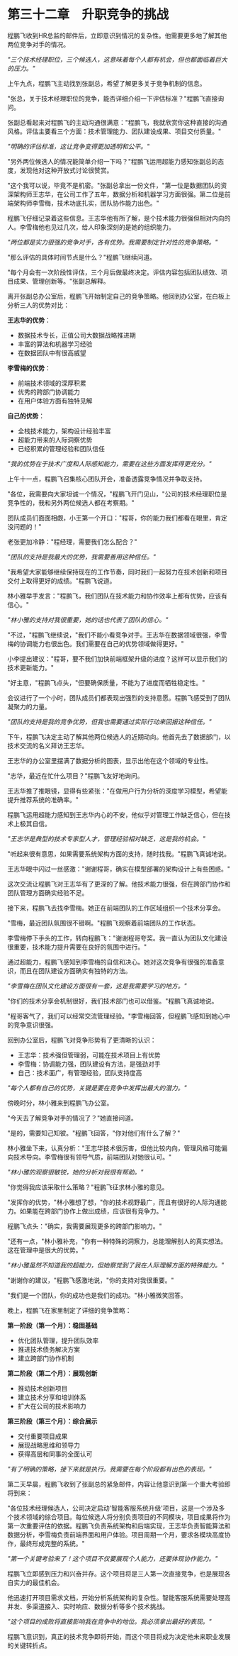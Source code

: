 # 第三十二章　升职竞争的挑战

程鹏飞收到HR总监的邮件后，立即意识到情况的复杂性。他需要更多地了解其他两位竞争对手的情况。

*"三个技术经理职位，三个候选人，这意味着每个人都有机会，但也都面临着巨大的压力。"*

上午九点，程鹏飞主动找到张副总，希望了解更多关于竞争机制的信息。

"张总，关于技术经理职位的竞争，能否详细介绍一下评估标准？"程鹏飞直接询问。

张副总看起来对程鹏飞的主动沟通很满意："程鹏飞，我就欣赏你这种直接的沟通风格。评估主要看三个方面：技术管理能力、团队建设成果、项目交付质量。"

*"明确的评估标准，这让竞争变得更加透明和公平。"*

"另外两位候选人的情况能简单介绍一下吗？"程鹏飞运用超能力感知张副总的态度，发现他对这种开放式讨论很赞赏。

"这个我可以说，毕竟不是机密。"张副总拿出一份文件，"第一位是数据团队的资深架构师王志华，在公司工作了五年，数据分析和机器学习方面很强。第二位是前端架构师李雪梅，技术功底扎实，团队协作能力出色。"

程鹏飞仔细记录着这些信息。王志华他有所了解，是个技术能力很强但相对内向的人。李雪梅他也见过几次，给人印象深刻的是她的组织能力。

*"两位都是实力很强的竞争对手，各有优势。我需要制定针对性的竞争策略。"*

"那么评估的具体时间节点是什么？"程鹏飞继续问道。

"每个月会有一次阶段性评估，三个月后做最终决定。评估内容包括团队绩效、项目成果、管理创新等。"张副总解释。

离开张副总办公室后，程鹏飞开始制定自己的竞争策略。他回到办公室，在白板上分析三人的优势对比：

**王志华的优势**：
- 数据技术专长，正值公司大数据战略推进期
- 丰富的算法和机器学习经验
- 在数据团队中有很高威望

**李雪梅的优势**：
- 前端技术领域的深厚积累
- 优秀的跨部门协调能力
- 在用户体验方面有独特见解

**自己的优势**：
- 全栈技术能力，架构设计经验丰富
- 超能力带来的人际洞察优势
- 已经积累的管理经验和团队信任

*"我的优势在于技术广度和人际感知能力，需要在这些方面发挥得更充分。"*

上午十一点，程鹏飞召集核心团队开会，准备透露竞争情况并争取支持。

"各位，我需要向大家坦诚一个情况，"程鹏飞开门见山，"公司的技术经理职位是竞争性的，我和另外两位候选人都在考察期。"

团队成员们面面相觑，小王第一个开口："程哥，你的能力我们都看在眼里，肯定没问题的！"

老张更加冷静："程经理，需要我们怎么配合？"

*"团队的支持是我最大的优势，我需要善用这种信任。"*

"我希望大家能够继续保持现在的工作节奏，同时我们一起努力在技术创新和项目交付上取得更好的成绩。"程鹏飞说道。

林小雅举手发言："程鹏飞，我们团队在技术能力和协作效率上都有优势，应该有信心。"

*"林小雅的支持对我很重要，她的话也代表了团队的信心。"*

"不过，"程鹏飞继续说，"我们不能小看竞争对手。王志华在数据领域很强，李雪梅的协调能力也很出色。我们需要在自己的优势领域做得更好。"

小李提出建议："程哥，要不我们加快前端框架升级的进度？这样可以显示我们的技术更新能力。"

"好主意，"程鹏飞点头，"但要确保质量，不能为了进度而牺牲稳定性。"

会议进行了一个小时，团队成员们都表现出强烈的支持意愿。程鹏飞感受到了团队凝聚力的力量。

*"团队的支持是我的竞争优势，但我也需要通过实际行动来回报这种信任。"*

下午，程鹏飞决定主动了解其他两位候选人的近期动向。他首先去了数据部门，以技术交流的名义拜访王志华。

王志华的办公室里摆满了数据分析的图表，显示出他在这个领域的专业性。

"志华，最近在忙什么项目？"程鹏飞友好地询问。

王志华推了推眼镜，显得有些紧张："在做用户行为分析的深度学习模型，希望能提升推荐系统的准确率。"

程鹏飞运用超能力感知到王志华内心的不安，他似乎对管理工作缺乏信心，但在技术上极其自信。

*"王志华是典型的技术专家型人才，管理经验相对缺乏，这是我的机会。"*

"听起来很有意思，如果需要系统架构方面的支持，随时找我。"程鹏飞真诚地说。

王志华眼中闪过一丝感激："谢谢程哥，确实在模型部署的架构设计上有些困惑。"

这次交流让程鹏飞对王志华有了更深的了解。他技术能力很强，但在跨部门协作和团队管理方面确实经验不足。

接下来，程鹏飞去找李雪梅。她正在前端团队的工作区域组织一个技术分享会。

"雪梅，最近团队氛围很不错啊。"程鹏飞观察着前端团队的工作状态。

李雪梅停下手头的工作，转向程鹏飞："谢谢程哥夸奖。我一直认为团队文化建设很重要，技术能力提升需要在良好的氛围中进行。"

通过超能力，程鹏飞感知到李雪梅的自信和决心。她对这次竞争有很强的准备意识，而且在团队建设方面确实有独特的方法。

*"李雪梅在团队文化建设方面很有一套，这是我需要学习的地方。"*

"你们的技术分享会机制很好，我们技术部门也可以借鉴。"程鹏飞真诚地说。

"程哥客气了，我们可以经常交流管理经验。"李雪梅回答，但程鹏飞感知到她心中的竞争意识很强。

回到办公室后，程鹏飞对竞争形势有了更清晰的认识：

- 王志华：技术强但管理弱，可能在技术项目上有优势
- 李雪梅：协调能力强，团队建设有方法，是强劲对手
- 自己：技术面广，有管理经验，团队支持度高

*"每个人都有自己的优势，关键是要在竞争中发挥出最大的潜力。"*

傍晚时分，林小雅来到程鹏飞办公室。

"今天去了解竞争对手的情况了？"她直接问道。

"是的，需要知己知彼。"程鹏飞回答，"你对他们有什么了解？"

林小雅坐下来，认真分析："王志华技术很厉害，但他比较内向，管理风格可能偏向技术导向。李雪梅很有领导气质，前端团队对她很认可。"

*"林小雅的观察很敏锐，她的分析对我很有帮助。"*

"你觉得我应该采取什么策略？"程鹏飞征求林小雅的意见。

"发挥你的优势，"林小雅想了想，"你的技术视野最广，而且有很好的人际沟通能力。如果能在跨部门协作上做出成绩，应该很有竞争力。"

程鹏飞点头："确实，我需要展现更多的跨部门影响力。"

"还有一点，"林小雅补充，"你有一种特殊的洞察力，总能理解别人的真实想法。这在管理中是很大的优势。"

*"林小雅虽然不知道我的超能力，但她察觉到了我在人际理解方面的特殊能力。"*

"谢谢你的建议，"程鹏飞感激地说，"你的支持对我很重要。"

"我们是一个团队，你的成功也是我们的成功。"林小雅微笑回答。

晚上，程鹏飞在家里制定了详细的竞争策略：

**第一阶段（第一个月）：稳固基础**
- 优化团队管理，提升团队效率
- 推进技术债务解决方案
- 建立跨部门协作机制

**第二阶段（第二个月）：展现创新**
- 推动技术创新项目
- 建立技术分享和培训体系
- 扩大在公司的技术影响力

**第三阶段（第三个月）：综合展示**
- 交付重要项目成果
- 展现战略思维和领导力
- 获得高层和同事的全面认可

*"有了明确的策略，接下来就是执行。我需要在每个阶段都有出色的表现。"*

第二天早晨，程鹏飞收到了张副总的紧急邮件，内容让他意识到第一个重大考验即将到来：

"各位技术经理候选人，公司决定启动'智能客服系统升级'项目，这是一个涉及多个技术领域的综合项目。每位候选人将分别负责项目的不同模块，项目成果将作为第一次重要评估的依据。程鹏飞负责系统架构和后端实现，王志华负责智能算法和数据分析，李雪梅负责前端界面和用户体验。项目周期一个月，要求各模块高度协作，最终形成完整的系统。"

*"第一个关键考验来了！这个项目不仅要展现个人能力，还要体现协作能力。"*

程鹏飞立即感到压力和兴奋并存。这个项目将是三人第一次直接竞争，也是展现各自实力的最佳机会。

他迅速打开项目需求文档，开始分析系统架构的复杂性。智能客服系统需要处理高并发、多渠道接入、实时响应、数据分析等多个技术挑战。

*"这个项目的成败将直接影响我在竞争中的地位。我必须拿出最好的表现。"*

程鹏飞意识到，真正的技术竞争即将开始，而这个项目将成为决定他未来职业发展的关键转折点。